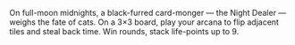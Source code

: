 On full-moon midnights, a black-furred card-monger — the Night Dealer — weighs the fate of cats. On a 3×3 board, play your arcana to flip adjacent tiles and steal back time. Win rounds, stack life-points up to 9.